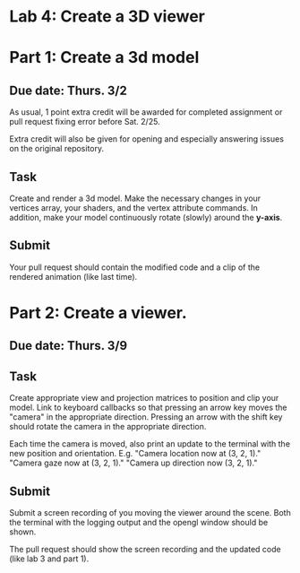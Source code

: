 # Lab 4: Create a 3D viewer

# Part 1: Create a 3d model

## Due date: Thurs. 3/2

As usual, 1 point extra credit will be awarded for completed assignment or pull request fixing error before Sat. 2/25.

Extra credit will also be given for opening and especially answering issues on the original repository.

## Task

Create and render a 3d model. Make the necessary changes in your vertices array, your shaders, and the vertex attribute commands. In addition, make your model continuously rotate (slowly) around the **y-axis**.

## Submit

Your pull request should contain the modified code and a clip of the rendered animation (like last time).

# Part 2: Create a viewer.

## Due date: Thurs. 3/9

## Task

Create appropriate view and projection matrices to position and clip your model. Link to keyboard callbacks so that pressing an arrow key moves the "camera" in the appropriate direction. Pressing an arrow with the shift key should rotate the camera in the appropriate direction.

Each time the camera is moved, also print an update to the terminal with the new position and orientation. E.g. "Camera location now at (3, 2, 1)." "Camera gaze now at (3, 2, 1)." "Camera up direction now (3, 2, 1)."

## Submit

Submit a screen recording of you moving the viewer around the scene. Both the terminal with the logging output and the opengl window should be shown.

The pull request should show the screen recording and the updated code (like lab 3 and part 1).
